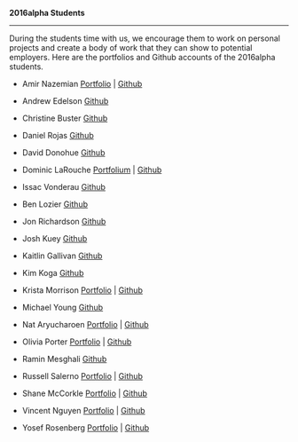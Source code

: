 **2016alpha Students**

-----------

During the students time with us, we encourage them to work on personal projects and create a body of work that they can show to potential employers.
Here are the portfolios and Github accounts of the 2016alpha students.

- Amir Nazemian
[Portfolio](http://www.amirforyou.com/) | [Github](https://github.com/anazemian)

- Andrew Edelson
[Github](https://github.com/aredelso)

- Christine Buster
[Github](https://github.com/christinabuster)

- Daniel Rojas
[Github](https://github.com/eltijuas1988)

- David Donohue
[Github](https://github.com/donohue76)

- Dominic LaRouche
[Portfolium](https://portfolium.com/doms) | [Github](https://github.com/Domzzzzzz)

- Issac Vonderau
[Github](https://github.com/isaacvonderau)

- Ben Lozier
[Github](https://github.com/benlozier813)

- Jon Richardson
[Github](https://github.com/JonRichardson)

- Josh Kuey
[Github](https://github.com/jkuey24)

- Kaitlin Gallivan
[Github](https://github.com/kgallivan)

- Kim Koga
[Github](https://github.com/kakoga)

- Krista Morrison
[Portfolio](http://www.ajfevents.com/) | [Github](https://github.com/KristaMorrison)

- Michael Young
[Github](https://github.com/myoung0589)

- Nat Aryucharoen
[Portfolio](http://www.nat14.com/) | [Github](https://github.com/Nat14)

- Olivia Porter
[Portfolio](http://www.oliviakporter.com/) | [Github](https://github.com/oporter1)

- Ramin Mesghali
[Github](https://github.com/rmesghali)

- Russell Salerno
[Portfolio](http://russellsalerno.me/) | [Github](https://github.com/Slunk32)

- Shane McCorkle
[Portfolio](https://shanemccorkle.com) | [Github](https://github.com/shanemccorkle)

- Vincent Nguyen
[Portfolio](http://hivince.com/) | [Github](https://github.com/Venduro)

- Yosef Rosenberg
[Portfolio](http://yosefrosenberg.com/) | [Github](https://github.com/YosefRosenberg)
